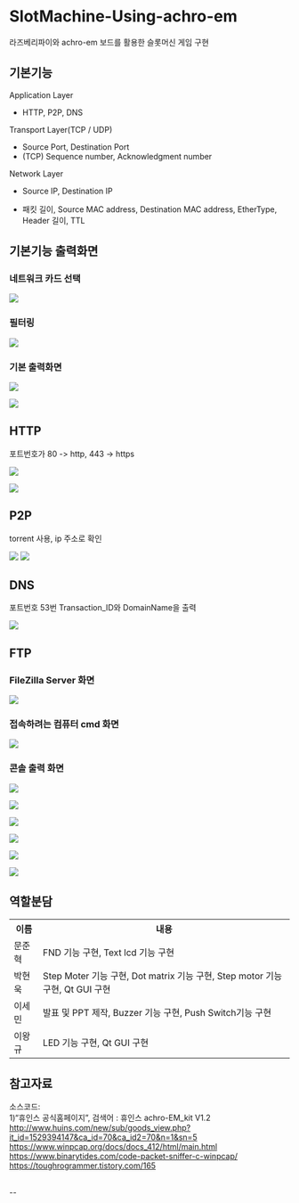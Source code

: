 # SlotMachine-Using-achro-em
라즈베리파이와 achro-em 보드를 활용한 슬롯머신 게임 구현

기본기능
--
Application Layer
* HTTP, P2P, DNS

Transport Layer(TCP / UDP)
* Source Port, Destination Port
* (TCP) Sequence number, Acknowledgment number

Network Layer
* Source IP, Destination IP

* 패킷 길이, Source MAC address, Destination MAC address, EtherType, Header 길이, TTL

기본기능 출력화면
--
### 네트워크 카드 선택
<img src="https://user-images.githubusercontent.com/37360089/70724357-ce535600-1d3d-11ea-96c2-1b99771d1988.png"></img>

### 필터링
<img src="https://user-images.githubusercontent.com/37360089/70724401-e4611680-1d3d-11ea-896f-13df04daeafa.png"></img>

### 기본 출력화면
<img src="https://user-images.githubusercontent.com/37360089/70724391-dc08db80-1d3d-11ea-90aa-e28e8c804f2e.png"></img> <br>

<img src="https://user-images.githubusercontent.com/37360089/70725416-aebd2d00-1d3f-11ea-8e7d-9aee8bb4b99c.png"></img>

HTTP
--
포트번호가 80 -> http, 443 -> https 
<div>
	<img src="https://user-images.githubusercontent.com/37360089/70724568-2ee29300-1d3e-11ea-822a-01a2b4466149.png"></img>

<img src="https://user-images.githubusercontent.com/37360089/70724588-34d87400-1d3e-11ea-9cfd-99184eda7dcf.png"></img>

</div>

P2P
--
torrent 사용, ip 주소로 확인
<div>
	<img src="https://github.com/gusdnr9875/SlotMachine-Using-achro-em/issues/1#issue-544089030"></img>
	<img src="https://user-images.githubusercontent.com/37360089/70725028-05763700-1d3f-11ea-88f4-906ee42582e0.png"></img>
</div>

DNS
--
포트번호 53번
Transaction_ID와 DomainName을 출력

<img src="https://user-images.githubusercontent.com/37360089/70726269-2d669a00-1d41-11ea-8dbd-8ca9effb417e.png"></img>

FTP
--
### FileZilla Server 화면
<img src="https://user-images.githubusercontent.com/37360089/70725503-d9a78100-1d3f-11ea-8773-7c4c430744da.png"></img>

### 접속하려는 컴퓨터 cmd 화면
<img src="https://user-images.githubusercontent.com/37360089/70725578-00fe4e00-1d40-11ea-95fa-ef91ae640e35.png"></img>

### 콘솔 출력 화면 
<div>
<img src="https://user-images.githubusercontent.com/37360089/70725795-5f2b3100-1d40-11ea-81c4-34f09cc250ed.png"></img>

<img src="https://user-images.githubusercontent.com/37360089/70725814-66ead580-1d40-11ea-845d-1f5c730a0d34.png"></img>

<img src="https://user-images.githubusercontent.com/37360089/70725830-6e11e380-1d40-11ea-98cc-605ca22b4c73.png"></img>

<img src="https://user-images.githubusercontent.com/37360089/70725839-72d69780-1d40-11ea-9962-6b04d432ea86.png"></img>

<img src="https://user-images.githubusercontent.com/37360089/70725874-81bd4a00-1d40-11ea-924d-dbb6bd74ec93.png"></img>

<img src="https://user-images.githubusercontent.com/37360089/70725896-897cee80-1d40-11ea-9eaa-f1c662eb1d13.png"></img>
</div>


역할분담
--
<table>
	<th>이름</th>
	<th>내용</th>
	<tr>
	    <td>문준혁</td>
	    <td>FND 기능 구현, Text lcd 기능 구현</td>
	</tr>
	<tr>
	    <td>박현욱</td>
	    <td>Step Moter 기능 구현, Dot matrix 기능 구현, Step motor 기능 구현, Qt GUI 구현</td>
	</tr>
	<tr>
	    <td>이세민</td>
	    <td>발표 및 PPT 제작, Buzzer 기능 구현, Push Switch기능 구현</td>
	</tr>
	<tr>
	    <td>이왕규</td>
	    <td>LED 기능 구현, Qt GUI 구현</td>
	</tr>
	
</table>
	
	
	
참고자료
--
소스코드: <br>
 1)“휴인스 공식홈페이지”, 검색어 : 휴인스 achro-EM_kit V1.2 <br>
http://www.huins.com/new/sub/goods_view.php?it_id=1529394147&ca_id=70&ca_id2=70&n=1&sn=5 <br>
https://www.winpcap.org/docs/docs_412/html/main.html<br>
https://www.binarytides.com/code-packet-sniffer-c-winpcap/<br>
https://toughrogrammer.tistory.com/165<br><br>



--
